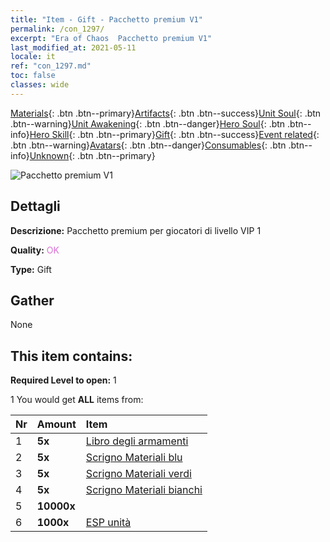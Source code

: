 ```yaml
---
title: "Item - Gift - Pacchetto premium V1"
permalink: /con_1297/
excerpt: "Era of Chaos  Pacchetto premium V1"
last_modified_at: 2021-05-11
locale: it
ref: "con_1297.md"
toc: false
classes: wide
---
```

 [Materials](/ItemsIT/){: .btn .btn--primary}[Artifacts](/ItemsIT/Artifacts/){: .btn .btn--success}[Unit Soul](/ItemsIT/UnitSoul/){: .btn .btn--warning}[Unit Awakening](/ItemsIT/UnitAwakening/){: .btn .btn--danger}[Hero Soul](/ItemsIT/HeroSoul/){: .btn .btn--info}[Hero Skill](/ItemsIT/HeroSkill/){: .btn .btn--primary}[Gift](/ItemsIT/Gift/){: .btn .btn--success}[Event related](/ItemsIT/Events/){: .btn .btn--warning}[Avatars](/ItemsIT/Avatars/){: .btn .btn--danger}[Consumables](/ItemsIT/Consumables/){: .btn .btn--info}[Unknown](/ItemsIT/Unknown/){: .btn .btn--primary}

 ![Pacchetto premium V1](/images/t/i_905001.png)

## Dettagli
 **Descrizione:** Pacchetto premium per giocatori di livello VIP 1

 **Quality:** <span style="color: #DA70D6">OK</span>

 **Type:** Gift

## Gather

  None

## This item contains:

 **Required Level to open:** 1

 1 You would get **ALL** items  from:

  | Nr | Amount |     Item    |
  |:---|:-------|:------------|
  | 1 |  **5x** | [Libro degli armamenti](/ItemsIT/mat_18/) |  | 
  | 2 |  **5x** | [Scrigno Materiali blu](/ItemsIT/con_1256/) |  | 
  | 3 |  **5x** | [Scrigno Materiali verdi](/ItemsIT/con_1255/) |  | 
  | 4 |  **5x** | [Scrigno Materiali bianchi](/ItemsIT/con_1254/) |  | 
  | 5 |  **10000x** | <i class="fas fa-coins"/> |  | 
  | 6 |  **1000x** | [ESP unità](/ItemsIT/con_902/) |  | 
